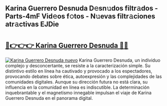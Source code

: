 ## Karina Guerrero Desnuda D𝚎sn𝚞dos filtr𝚊dos - Parts-4mF Vid𝚎os f𝚘tos - N𝚞evas filtr𝚊ciones atr𝚊ctivas EJDie

# <h2><a href="http://mbatmwe.tromn.icu/?c=Karina+Guerrero+Desnuda">🔗👉👉👉 Karina Guerrero Desnuda 🔗🔗</a></h2>

[![Karina Guerrero Desnuda nuevo](https://i.imgur.com/pEAQMta.gif)](http://mbatmwe.tromn.icu/?c=Karina+Guerrero+Desnuda)
Karina Guerrero Desnuda, un individuo complejo y desconcertante, se resiste a la caracterización simple. Su distintivo estilo en línea ha cautivado y provocado a los espectadores, provocando debates sobre ética, autoexpresión y las complejidades de las comunidades digitales. Aunque su dirección futura no está clara, su influencia en la comunidad en línea es indiscutible. La determinación inquebrantable y el magnetismo innegable impulsan el viaje de Karina Guerrero Desnuda en el panorama digital.
